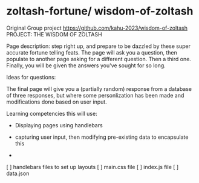 # zoltash-fortune/ wisdom-of-zoltash
Original Group project https://github.com/kahu-2023/wisdom-of-zoltash
PROJECT: THE WISDOM OF ZOLTASH

Page description: step right up, and prepare to be dazzled by these super accurate fortune telling feats. The page will ask you a question, then populate to another
page asking for a different question. Then a third one. Finally, you will be given the answers you've sought for so long.

Ideas for questions:

The final page will give you a (partially random) response from a database of three responses, but where some personlization has been made and modifications done based on user input.

Learning competencies this will use:

- Displaying pages using handlebars
- capturing user input, then modifying pre-existing data to encapsulate this 

- 

[ ] handlebars files to set up layouts
[ ] main.css file
[ ] index.js file
[ ] data.json
